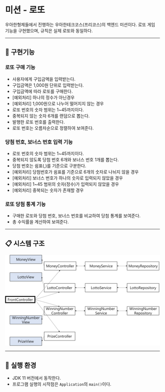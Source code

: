 # 미션 - 로또

우아한형제들에서 진행하는 우아한테크코스(프리코스)의 백엔드 미션이다. 로또 게임 기능을 구현했으며, 규칙은 실제 로또와 동일하다.

---
## :rocket: 구현기능

### 로또 구매 기능
- 사용자에게 구입금액을 입력받는다.
- 구입금액은 1,000원 단위로 입력받는다.
- 구입금액에 따라 로또를 구매한다.
- [예외처리] 하나의 정수가 아닌경우
- [예외처리] 1,000원으로 나누어 떨어지지 않는 경우
- 로또 번호의 숫자 범위는 1~45까지이다.
- 중복되지 않는 숫자 6개를 랜덤으로 뽑는다.
- 발행한 로또 번호를 출력한다.
- 로또 번호는 오름차순으로 정렬하여 보여준다.

### 당첨 번호, 보너스 번호 입력 기능
- 로또 번호의 숫자 범위는 1~45까지이다.
- 중복되지 않도록 당첨 번호 6개와 보너스 번호 1개를 뽑는다.
- 당첨 번호는 쉼표(,)를 기준으로 구분한다.
- [예외처리] 당첨번호가 쉼표를 기준으로 6개의 숫자로 나뉘지 않을 경우
- [예외처리] 보너스 번호가 하나의 숫자로 입력되지 않았을 경우
- [예외처리] 1~45 범위의 숫자(정수)가 입력되지 않았을 경우
- [예외처리] 중복되는 숫자가 존재할 경우

### 로또 당첨 통계 기능
- 구매한 로또와 당첨 번호, 보너스 번호를 비교하여 당첨 통계를 보여준다.
- 총 수익률을 계산하여 보여준다.

---
## :clipboard: 시스템 구조
<img src="https://github.com/compasstar/java-lotto/blob/compasstar/docs/%EB%A1%9C%EB%98%90%20%EA%B5%AC%EC%A1%B0%EB%8F%84.png"/>

---
## :dart: 실행 환경
- JDK 11 버전에서 동작한다.
- 프로그램 실행의 시작점은 `Application`의 `main()`이다.
